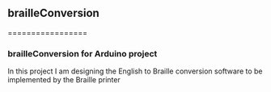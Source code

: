 ## brailleConversion
=================

### brailleConversion for Arduino project

In this project I am designing the English to Braille conversion software to be implemented by the Braille printer
